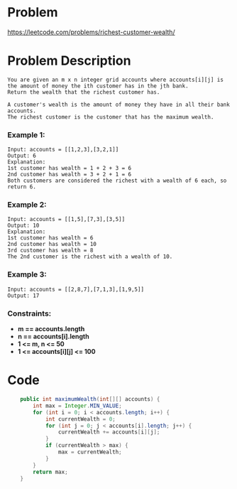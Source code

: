 # Problem
https://leetcode.com/problems/richest-customer-wealth/
# Problem Description
```
You are given an m x n integer grid accounts where accounts[i][j] is the amount of money the i​​​​​​​​​​​th​​​​ customer has in the j​​​​​​​​​​​th​​​​ bank. 
Return the wealth that the richest customer has.

A customer's wealth is the amount of money they have in all their bank accounts. 
The richest customer is the customer that has the maximum wealth.
```
### Example 1:
```
Input: accounts = [[1,2,3],[3,2,1]]
Output: 6
Explanation:
1st customer has wealth = 1 + 2 + 3 = 6
2nd customer has wealth = 3 + 2 + 1 = 6
Both customers are considered the richest with a wealth of 6 each, so return 6.
```
### Example 2:
```
Input: accounts = [[1,5],[7,3],[3,5]]
Output: 10
Explanation: 
1st customer has wealth = 6
2nd customer has wealth = 10 
3rd customer has wealth = 8
The 2nd customer is the richest with a wealth of 10.
```
### Example 3:
```
Input: accounts = [[2,8,7],[7,1,3],[1,9,5]]
Output: 17
```
### Constraints:
- **m == accounts.length**
- **n == accounts[i].length**
- **1 <= m, n <= 50**
- **1 <= accounts[i][j] <= 100**
# Code
```java
    public int maximumWealth(int[][] accounts) {
        int max = Integer.MIN_VALUE;
        for (int i = 0; i < accounts.length; i++) {
            int currentWealth = 0;
            for (int j = 0; j < accounts[i].length; j++) {
                currentWealth += accounts[i][j];
            }
            if (currentWealth > max) {
                max = currentWealth;
            }
        }
        return max;
    }
```
